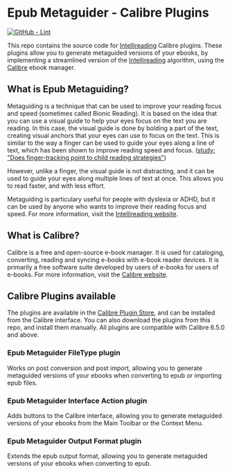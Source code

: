 # Epub Metaguider - Calibre Plugins

[![GitHub - Lint](https://github.com/0x6f677548/intellireading-calibre-plugins/actions/workflows/lint.yml/badge.svg)](https://github.com/0x6f677548/intellireading-calibre-plugins/actions/workflows/lint.yml)

This repo contains the source code for [Intellireading](https://intellireading.com/) Calibre plugins. These plugins allow you to generate metaguided versions of your ebooks, by implementing a streamlined version of the [Intellireading](https://intellireading.com/) algorithm, using the [Calibre](https://calibre-ebook.com/) ebook manager.


## What is Epub Metaguiding?
Metaguiding is a technique that can be used to improve your reading focus and speed (sometimes called Bionic Reading). It is based on the idea that you can use a visual guide to help your eyes focus on the text you are reading. In this case, the visual guide is done by bolding a part of the text, creating visual anchors that your eyes can use to focus on the text. This is similar to the way a finger can be used to guide your eyes along a line of text, which has been shown to improve reading speed and focus. ([study: "Does finger-tracking point to child reading strategies"](https://ceur-ws.org/Vol-2769/paper_60.pdf))

However, unlike a finger, the visual guide is not distracting, and it can be used to guide your eyes along multiple lines of text at once. This allows you to read faster, and with less effort.

Metaguiding is particulary useful for people with dyslexia or ADHD, but it can be used by anyone who wants to improve their reading focus and speed.
For more information, visit the [Intellireading website](https://intellireading.com/).

## What is Calibre?
Calibre is a free and open-source e-book manager. It is used for cataloging, converting, reading and syncing e-books with e-book reader devices. It is primarily a free software suite developed by users of e-books for users of e-books.
For more information, visit the [Calibre website](https://calibre-ebook.com/).

## Calibre Plugins available
The plugins are available in the [Calibre Plugin Store](https://plugins.calibre-ebook.com/), and can be installed from the Calibre interface. You can also download the plugins from this repo, and install them manually. All plugins are compatible with Calibre 6.5.0 and above.
### Epub Metaguider FileType plugin
Works on post conversion and post import, allowing you to generate metaguided versions of your ebooks when converting to epub or importing epub files.
### Epub Metaguider Interface Action plugin
Adds buttons to the Calibre interface, allowing you to generate metaguided versions of your ebooks from the Main Toolbar or the Context Menu.
### Epub Metaguider Output Format plugin
Extends the epub output format, allowing you to generate metaguided versions of your ebooks when converting to epub.